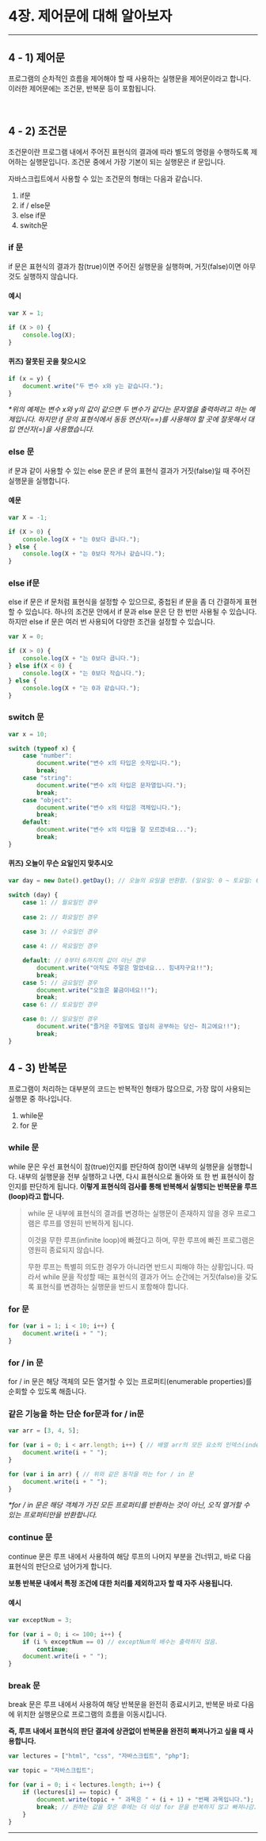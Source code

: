# 4장. 제어문에 대해 알아보자

***

## 4 - 1) 제어문

프로그램의 순차적인 흐름을 제어해야 할 때 사용하는 실행문을 제어문이라고 합니다.
이러한 제어문에는 조건문, 반복문 등이 포함됩니다.

<br/>

## 4 - 2) 조건문

조건문이란 프로그램 내에서 주어진 표현식의 결과에 따라 별도의 명령을 수행하도록 제어하는 실행문입니다.
조건문 중에서 가장 기본이 되는 실행문은 if 문입니다.

자바스크립트에서 사용할 수 있는 조건문의 형태는 다음과 같습니다.

1. if문
2. if / else문
3. else if문
4. switch문

### if 문

if 문은 표현식의 결과가 참(true)이면 주어진 실행문을 실행하며, 거짓(false)이면 아무것도 실행하지 않습니다.

#### 예시

```javascript
var X = 1;

if (X > 0) {
    console.log(X);
}
```

#### 퀴즈) 잘못된 곳을 찾으시오

```javascript
if (x = y) {
    document.write("두 변수 x와 y는 같습니다.");
}
```

_*위의 예제는 변수 x와 y의 값이 같으면 두 변수가 같다는 문자열을 출력하려고 하는 예제입니다.
하지만 if 문의 표현식에서 동등 연산자(==)를 사용해야 할 곳에 잘못해서 대입 연산자(=)을 사용했습니다._

### else 문

if 문과 같이 사용할 수 있는 else 문은 if 문의 표현식 결과가 거짓(false)일 때 주어진 실행문을 실행합니다.

#### 예문

```javascript
var X = -1;

if (X > 0) {
    console.log(X + "는 0보다 큽니다.");
} else {
    console.log(X + "는 0보다 작거나 같습니다.");
}
```

### else if문

else if 문은 if 문처럼 표현식을 설정할 수 있으므로, 중첩된 if 문을 좀 더 간결하게 표현할 수 있습니다.
하나의 조건문 안에서 if 문과 else 문은 단 한 번만 사용될 수 있습니다.
하지만 else if 문은 여러 번 사용되어 다양한 조건을 설정할 수 있습니다.

```javascript
var X = 0;

if (X > 0) {
    console.log(X + "는 0보다 큽니다.");
} else if(X < 0) {
    console.log(X + "는 0보다 작습니다.");
} else {
    console.log(X + "는 0과 같습니다.");
}
```

### switch 문

```javascript 
var x = 10;

switch (typeof x) {
    case "number":
        document.write("변수 x의 타입은 숫자입니다.");
        break;
    case "string":
        document.write("변수 x의 타입은 문자열입니다.");
        break;
    case "object":
        document.write("변수 x의 타입은 객체입니다.");
        break;
    default:
        document.write("변수 x의 타입을 잘 모르겠네요...");
        break;
}
```

#### 퀴즈) 오늘이 무슨 요일인지 맞추시오

```javascript
var day = new Date().getDay(); // 오늘의 요일을 반환함. (일요일: 0 ~ 토요일: 6)

switch (day) {
    case 1: // 월요일인 경우
    
    case 2: // 화요일인 경우
    
    case 3: // 수요일인 경우

    case 4: // 목요일인 경우

    default: // 0부터 6까지의 값이 아닌 경우
        document.write("아직도 주말은 멀었네요... 힘내자구요!!");
        break;
    case 5: // 금요일인 경우
        document.write("오늘은 불금이네요!!");
        break;
    case 6: // 토요일인 경우

    case 0: // 일요일인 경우
        document.write("즐거운 주말에도 열심히 공부하는 당신~ 최고에요!!");
        break;
}
```

## 4 - 3) 반복문

프로그램이 처리하는 대부분의 코드는 반복적인 형태가 많으므로, 가장 많이 사용되는 실행문 중 하나입니다.

<ol>
    <li>while문</li>
    <li>for 문</li>
</ol>

### while 문

while 문은 우선 표현식이 참(true)인지를 판단하여 참이면 내부의 실행문을 실행합니다.
내부의 실행문을 전부 실행하고 나면, 다시 표현식으로 돌아와 또 한 번 표현식이 참인지를 판단하게 됩니다.
__이렇게 표현식의 검사를 통해 반복해서 실행되는 반복문을 루프(loop)라고 합니다.__

<blockquote>
while 문 내부에 표현식의 결과를 변경하는 실행문이 존재하지 않을 경우 프로그램은 루프를 영원히 반복하게 됩니다.

이것을 무한 루프(infinite loop)에 빠졌다고 하며, 무한 루프에 빠진 프로그램은 영원히 종료되지 않습니다.

무한 루프는 특별히 의도한 경우가 아니라면 반드시 피해야 하는 상황입니다. 따라서 while 문을 작성할 때는 표현식의 결과가 어느 순간에는 거짓(false)을 갖도록 표현식를 변경하는 실행문을 반드시 포함해야 합니다.
</blockquote>

### for 문

```javascript
for (var i = 1; i < 10; i++) {
    document.write(i + " ");
}
```

### for / in 문

for / in 문은 해당 객체의 모든 열거할 수 있는 프로퍼티(enumerable properties)를 순회할 수 있도록 해줍니다.

### 같은 기능을 하는 단순 for문과 for / in문
```javascript
var arr = [3, 4, 5];

for (var i = 0; i < arr.length; i++) { // 배열 arr의 모든 요소의 인덱스(index)를 출력함.
    document.write(i + " ");
}

for (var i in arr) { // 위와 같은 동작을 하는 for / in 문
    document.write(i + " ");
}
```
_*for / in 문은 해당 객체가 가진 모든 프로퍼티를 반환하는 것이 아닌, 오직 열거할 수 있는 프로퍼티만을 반환합니다._

### continue 문

continue 문은 루프 내에서 사용하여 해당 루프의 나머지 부분을 건너뛰고, 바로 다음 표현식의 판단으로 넘어가게 합니다.

__보통 반복문 내에서 특정 조건에 대한 처리를 제외하고자 할 때 자주 사용됩니다.__

#### 예시 
```javascript
var exceptNum = 3;

for (var i = 0; i <= 100; i++) {
    if (i % exceptNum == 0) // exceptNum의 배수는 출력하지 않음.
        continue;
    document.write(i + " ");
}
```

### break 문

break 문은 루프 내에서 사용하여 해당 반복문을 완전히 종료시키고, 반복문 바로 다음에 위치한 실행문으로 프로그램의 흐름을 이동시킵니다.

__즉, 루프 내에서 표현식의 판단 결과에 상관없이 반복문을 완전히 빠져나가고 싶을 때 사용합니다.__

```javascript
var lectures = ["html", "css", "자바스크립트", "php"];

var topic = "자바스크립트";

for (var i = 0; i < lectures.length; i++) {
    if (lectures[i] == topic) {
        document.write(topic + " 과목은 " + (i + 1) + "번째 과목입니다.");
        break; // 원하는 값을 찾은 후에는 더 이상 for 문을 반복하지 않고 빠져나감.
    }
}
```

***
